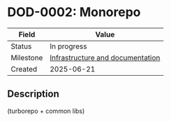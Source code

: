 # DOD-0002: Monorepo

| Field     | Value                                                                                              |
| --------- | -------------------------------------------------------------------------------------------------- |
| Status    | In progress                                                                                        |
| Milestone | [Infrastructure and documentation](../milestones/Milestone-001_infrastucture-and-documentation.md) |
| Created   | 2025-06-21                                                                                         |

## Description

(turborepo + common libs)
